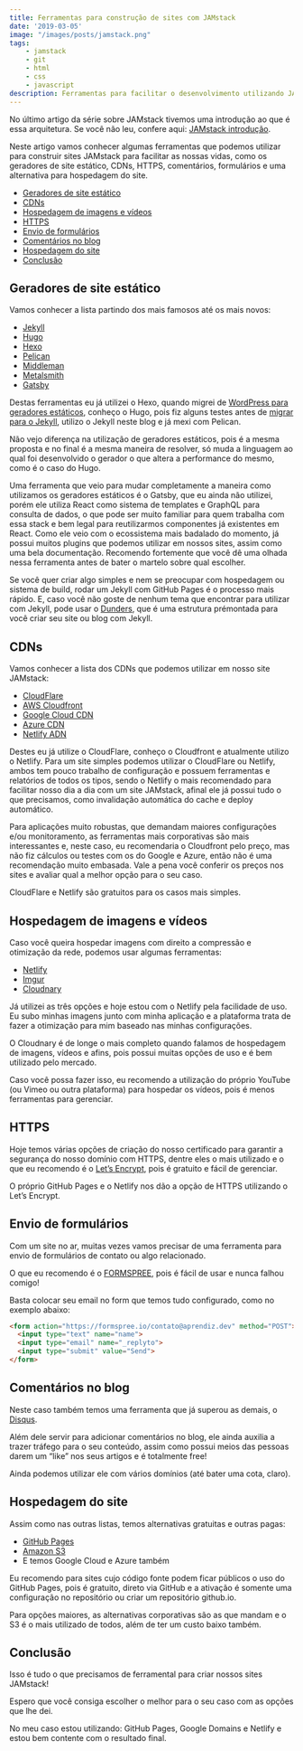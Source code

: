 ```yaml
---
title: Ferramentas para construção de sites com JAMstack
date: '2019-03-05'
image: "/images/posts/jamstack.png"
tags:
    - jamstack
    - git
    - html
    - css
    - javascript
description: Ferramentas para facilitar o desenvolvimento utilizando JAMstack. CDNs, hospedagens, geradores estáticos, deploy contínuo, automatização e mais.
---
```

No último artigo da série sobre JAMstack tivemos uma introdução ao que é essa arquitetura. Se você não leu, confere aqui: [JAMstack introdução](/posts/jamstack-introdução-o-que-é-jamstack/).

Neste artigo vamos conhecer algumas ferramentas que podemos utilizar para construir sites JAMstack para facilitar as nossas vidas, como os geradores de site estático, CDNs, HTTPS, comentários, formulários e uma alternativa para hospedagem do site.

<!-- vscode-markdown-toc -->
* [Geradores de site estático](#Geradoresdesiteesttico)
* [CDNs](#CDNs)
* [Hospedagem de imagens e vídeos](#Hospedagemdeimagensevdeos)
* [HTTPS](#HTTPS)
* [Envio de formulários](#Enviodeformulrios)
* [Comentários no blog](#Comentriosnoblog)
* [Hospedagem do site](#Hospedagemdosite)
* [Conclusão](#Concluso)

<!-- vscode-markdown-toc-config
	numbering=false
	autoSave=true
	/vscode-markdown-toc-config -->
<!-- /vscode-markdown-toc -->

## <a name='Geradoresdesiteesttico'></a>Geradores de site estático

Vamos conhecer a lista partindo dos mais famosos até os mais novos:

- [Jekyll](https://jekyllrb.com/)
- [Hugo](https://gohugo.io/)
- [Hexo](https://hexo.io/)
- [Pelican](https://blog.getpelican.com/)
- [Middleman](https://middlemanapp.com/)
- [Metalsmith](https://metalsmith.io/)
- [Gatsby](https://www.gatsbyjs.org/)

Destas ferramentas eu já utilizei o Hexo, quando migrei de [WordPress para geradores estáticos](/posts/Migrando-de-Wordpress-para-Hexo/), conheço o Hugo, pois fiz alguns testes antes de [migrar para o Jekyll](/posts/migrando-de-hexo-para-jekyll-facilmente-com-dunders/), utilizo o Jekyll neste blog e já mexi com Pelican.

Não vejo diferença na utilização de geradores estáticos, pois é a mesma proposta e no final é a mesma maneira de resolver, só muda a linguagem ao qual foi desenvolvido o gerador o que altera a performance do mesmo, como é o caso do Hugo.

Uma ferramenta que veio para mudar completamente a maneira como utilizamos os geradores estáticos é o Gatsby, que eu ainda não utilizei, porém ele utiliza React como sistema de templates e GraphQL para consulta de dados, o que pode ser muito familiar para quem trabalha com essa stack e bem legal para reutilizarmos componentes já existentes em React. Como ele veio com o ecossistema mais badalado do momento, já possui muitos plugins que podemos utilizar em nossos sites, assim como uma bela documentação. Recomendo fortemente que você dê uma olhada nessa ferramenta antes de bater o martelo sobre qual escolher.

Se você quer criar algo simples e nem se preocupar com hospedagem ou sistema de build, rodar um Jekyll com GitHub Pages é o processo mais rápido. E, caso você não goste de nenhum tema que encontrar para utilizar com Jekyll, pode usar o [Dunders](https://github.com/woliveiras/__s), que é uma estrutura prémontada para você criar seu site ou blog com Jekyll.

## <a name='CDNs'></a>CDNs

Vamos conhecer a lista dos CDNs que podemos utilizar em nosso site JAMstack:

- [CloudFlare](https://cloudflare.com)
- [AWS Cloudfront](https://aws.amazon.com/pt/cloudfront/)
- [Google Cloud CDN](https://cloud.google.com/cdn/)
- [Azure CDN](https://azure.microsoft.com/en-us/services/cdn/)
- [Netlify ADN](https://www.netlify.com/features/adn/)

Destes eu já utilize o CloudFlare, conheço o Cloudfront e atualmente utilizo o Netlify. Para um site simples podemos utilizar o CloudFlare ou Netlify, ambos tem pouco trabalho de configuração e possuem ferramentas e relatórios de todos os tipos, sendo o Netlify o mais recomendado para facilitar nosso dia a dia com um site JAMstack, afinal ele já possui tudo o que precisamos, como invalidação automática do cache e deploy automático.

Para aplicações muito robustas, que demandam maiores configurações e/ou monitoramento, as ferramentas mais corporativas são mais interessantes e, neste caso, eu recomendaria o Cloudfront pelo preço, mas não fiz cálculos ou testes com os do Google e Azure, então não é uma recomendação muito embasada. Vale a pena você conferir os preços nos sites e avaliar qual a melhor opção para o seu caso.

CloudFlare e Netlify são gratuitos para os casos mais simples.

## <a name='Hospedagemdeimagensevdeos'></a>Hospedagem de imagens e vídeos

Caso você queira hospedar imagens com direito a compressão e otimização da rede, podemos usar algumas ferramentas:

- [Netlify](https://www.netlify.com/)
- [Imgur](https://imgur.com/)
- [Cloudnary](https://cloudinary.com/)

Já utilizei as três opções e hoje estou com o Netlify pela facilidade de uso. Eu subo minhas imagens junto com minha aplicação e a plataforma trata de fazer a otimização para mim baseado nas minhas configurações.

O Cloudnary é de longe o mais completo quando falamos de hospedagem de imagens, vídeos e afins, pois possui muitas opções de uso e é bem utilizado pelo mercado.

Caso você possa fazer isso, eu recomendo a utilização do próprio YouTube (ou Vimeo ou outra plataforma) para hospedar os vídeos, pois é menos ferramentas para gerenciar.

## <a name='HTTPS'></a>HTTPS

Hoje temos várias opções de criação do nosso certificado para garantir a segurança do nosso domínio com HTTPS, dentre eles o mais utilizado e o que eu recomendo é o [Let’s Encrypt](https://letsencrypt.org/), pois é gratuito e fácil de gerenciar. 

O próprio GitHub Pages e o Netlify nos dão a opção de HTTPS utilizando o Let’s Encrypt.

## <a name='Enviodeformulrios'></a>Envio de formulários

Com um site no ar, muitas vezes vamos precisar de uma ferramenta para envio de formulários de contato ou algo relacionado.

O que eu recomendo é o [FORMSPREE](https://formspree.io/), pois é fácil de usar e nunca falhou comigo!

Basta colocar seu email no form que temos tudo configurado, como no exemplo abaixo:

```html
<form action="https://formspree.io/contato@aprendiz.dev" method="POST">
  <input type="text" name="name">
  <input type="email" name="_replyto">
  <input type="submit" value="Send">
</form>
```

## <a name='Comentriosnoblog'></a>Comentários no blog

Neste caso também temos uma ferramenta que já superou as demais, o [Disqus](https://disqus.com/).

Além dele servir para adicionar comentários no blog, ele ainda auxilia a trazer tráfego para o seu conteúdo, assim como possui meios das pessoas darem um “like” nos seus artigos e é totalmente free!

Ainda podemos utilizar ele com vários domínios (até bater uma cota, claro).

## <a name='Hospedagemdosite'></a>Hospedagem do site

Assim como nas outras listas, temos alternativas gratuitas e outras pagas:

- [GitHub Pages](https://pages.github.com/)
- [Amazon S3](https://aws.amazon.com/pt/s3/)
- E temos Google Cloud e Azure também

Eu recomendo para sites cujo código fonte podem ficar públicos o uso do GitHub Pages, pois é gratuito, direto via GitHub e a ativação é somente uma configuração no repositório ou criar um repositório github.io.

Para opções maiores, as alternativas corporativas são as que mandam e o S3 é o mais utilizado de todos, além de ter um custo baixo também.

## <a name='Concluso'></a>Conclusão

Isso é tudo o que precisamos de ferramental para criar nossos sites JAMstack!

Espero que você consiga escolher o melhor para o seu caso com as opções que lhe dei.

No meu caso estou utilizando: GitHub Pages, Google Domains e Netlify e estou bem contente com o resultado final.
